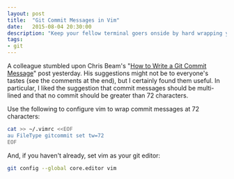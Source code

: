 ```yaml
---
layout: post
title:  "Git Commit Messages in Vim"
date:   2015-08-04 20:30:00
description: "Keep your fellow terminal goers onside by hard wrapping your commit messages."
tags:
- git
---
```


A colleague stumbled upon Chris Beam's "[How to Write a Git Commit Message](http://chris.beams.io/posts/git-commit/)" post yesterday. His suggestions might not be to everyone's tastes (see the comments at the end), but I certainly found them useful. In particular, I liked the suggestion that commit messages should be multi-lined and that no commit should be greater than 72 characters.

Use the following to configure vim to wrap commit messages at 72 characters:

```bash
cat >> ~/.vimrc <<EOF
au FileType gitcommit set tw=72
EOF
```

And, if you haven't already, set vim as your git editor:

```bash
git config --global core.editor vim
```
